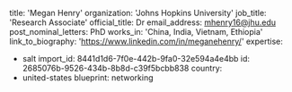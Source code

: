 title: 'Megan Henry'
organization: 'Johns Hopkins University'
job_title: 'Research Associate'
official_title: Dr
email_address: mhenry16@jhu.edu
post_nominal_letters: PhD
works_in: 'China, India, Vietnam, Ethiopia'
link_to_biography: 'https://www.linkedin.com/in/meganehenry/'
expertise:
  - salt
import_id: 8441d1d6-7f0e-442b-9fa0-32e594a4e4bb
id: 2685076b-9526-434b-8b8d-c39f5bcbb838
country:
  - united-states
blueprint: networking
